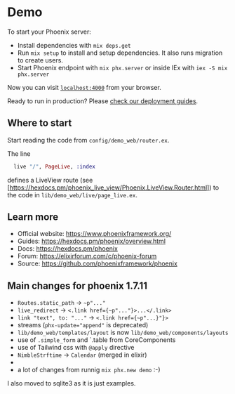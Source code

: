 # Demo

To start your Phoenix server:

  * Install dependencies with `mix deps.get`
  * Run `mix setup` to install and setup dependencies. It also runs migration to create users.
  * Start Phoenix endpoint with `mix phx.server` or inside IEx with `iex -S mix phx.server`

Now you can visit [`localhost:4000`](http://localhost:4000) from your browser.

Ready to run in production? Please [check our deployment guides](https://hexdocs.pm/phoenix/deployment.html).

## Where to start

Start reading the code from `config/demo_web/router.ex`.

The line
```elixir
  live "/", PageLive, :index
```
defines a LiveView route (see [https://hexdocs.pm/phoenix_live_view/Phoenix.LiveView.Router.html])
to the code in `lib/demo_web/live/page_live.ex`.

## Learn more

  * Official website: https://www.phoenixframework.org/
  * Guides: https://hexdocs.pm/phoenix/overview.html
  * Docs: https://hexdocs.pm/phoenix
  * Forum: https://elixirforum.com/c/phoenix-forum
  * Source: https://github.com/phoenixframework/phoenix

## Main changes for phoenix 1.7.11

  * `Routes.static_path` -> `~p"..."`
  * `live_redirect` -> `<.link href={~p"..."}>...</.link>`
  * `link "text", to: "..."` -> `<.link href={~p"...}"}>`
  * streams (`phx-update="append"` is deprecated)
  * `lib/demo_web/templates/layout` is now `lib/demo_web/components/layouts`
  * use of `.simple_form` and `.table from CoreComponents
  * use of Tailwind css with `@apply` directive
  * `NimbleStrftime` -> `Calendar` (merged in elixir)
  *
  * a lot of changes from runnig `mix phx.new demo` :-)

I also moved to sqlite3 as it is just examples.
